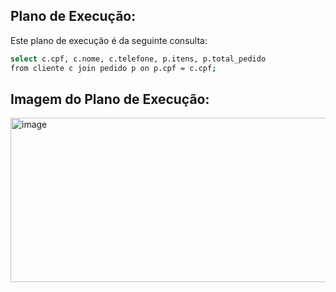 ## Plano de Execução: 
Este plano de execução é da seguinte consulta:

```bash
select c.cpf, c.nome, c.telefone, p.itens, p.total_pedido
from cliente c join pedido p on p.cpf = c.cpf;
```

## Imagem do Plano de Execução:

<img width="728" height="263" alt="image" src="https://github.com/user-attachments/assets/a9cef2f2-d412-4054-b91c-88cb9d6a4eaa" />

